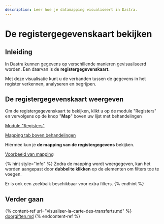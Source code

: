 ```yaml
---
description: Leer hoe je datamapping visualiseert in Dastra.
---
```


# De registergegevenskaart bekijken

## Inleiding

In Dastra kunnen gegevens op verschillende manieren gevisualiseerd worden. Een daarvan is de **registergegevenskaart**.

Met deze visualisatie kunt u de verbanden tussen de gegevens in het register verkennen, analyseren en begrijpen.

## De registergegevenskaart weergeven

Om de registergegevenskaart te bekijken, klikt u op de module "Registers" en vervolgens op de knop "**Map**" boven uw lijst met behandelingen &#x20;



[Module "Registers"](<../../../.gitbook/assets/image (199).png>)

[Mapping tab boven behandelingen](<../../..gitbook/assets/Capture web_4-5-2022_101143_app.dastra.eu.jpeg>)

Hiermee kun je **de mapping van de registergegevens** bekijken.

[Voorbeeld van mapping](<../../../.gitbook/assets/image (168).png>)

{% hint style="info" %}
Zodra de mapping wordt weergegeven, kan het worden aangepast door **dubbel te klikken** op de elementen om filters toe te voegen.

Er is ook een zoekbalk beschikbaar voor extra filters.
{% endhint %}

## Verder gaan

{% content-ref url="visualiser-la-carte-des-transferts.md" %}
[doorgiften.md](doorgiften.md)
{% endcontent-ref %}
